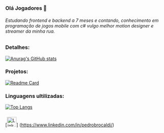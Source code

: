 ### Olá Jogadores 👋

###### Estudando frontend e backend a 7 meses e contando, conhecimento em programação de jogos mobile com c# vulgo melhor motion designer e streamer da minha rua.

### Detalhes:

[![Anurag's GitHub stats](https://github-readme-stats.vercel.app/api?username=playerLuiz&show_icons=true&theme=dark)](https://github.com/anuraghazra/github-readme-stats)

### Projetos:

[![Readme Card](https://github-readme-stats.vercel.app/api/pin/?username=playerLuiz&repo=TikTok-Projeto&show_icons=true&theme=dark)](https://github.com/anuraghazra/github-readme-stats)

### Linguagens ultilizadas:

[![Top Langs](https://github-readme-stats.vercel.app/api/top-langs/?username=playerLuiz&repo=TikTok-Projeto&show_icons=true&theme=dark)](https://github.com/anuraghazra/github-readme-stats)

###
[<img src="https://img.shields.io/badge/LinkedIn-0077B5?style=for-the-baggede&logo=linkedin&logoColor=white" alt="Linkedin" height="30">] (https://www.linkedin.com/in/pedrobrocaldi/)
